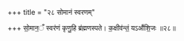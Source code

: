 +++
title = "२८ सोमानं स्वरणम्"

+++
सो॒मान॒ँ स्वर॑णं कृणु॒हि ब्र॑ह्मणस्पते। क॒क्षीव॑न्तं॒ यऽऔ॑शि॒जः ॥२८॥